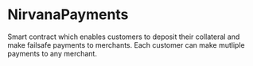 # NirvanaPayments

Smart contract which enables customers to deposit their collateral and make failsafe payments to merchants. Each customer can make mutliple payments to any merchant. 
